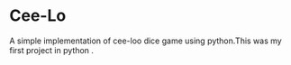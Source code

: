 # Cee-Lo
A simple implementation of cee-loo dice game using python.This was my first project in python .
